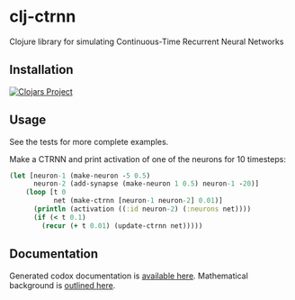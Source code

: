# clj-ctrnn
Clojure library for simulating Continuous-Time Recurrent Neural Networks

## Installation

[![Clojars Project](https://img.shields.io/clojars/v/ctrnn.svg)](https://clojars.org/ctrnn)

## Usage
See the tests for more complete examples.

Make a CTRNN and print activation of one of the neurons for 10 timesteps:
```clojure
(let [neuron-1 (make-neuron -5 0.5)
      neuron-2 (add-synapse (make-neuron 1 0.5) neuron-1 -20)]
    (loop [t 0
           net (make-ctrnn [neuron-1 neuron-2] 0.01)]
      (println (activation ((:id neuron-2) (:neurons net))))
      (if (< t 0.1)
        (recur (+ t 0.01) (update-ctrnn net)))))
```

## Documentation
Generated codox documentation is [available here](https://oyvinht.github.io/clj-ctrnn/docs/index.html "Codox"). Mathematical background is [outlined here](https://github.com/oyvinht/clj-ctrnn/blob/master/tex/maths.pdf "Mathematical Background for CTRNN Simulations").

